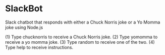 # SlackBot
Slack chatbot that responds with either a Chuck Norris joke or a Yo Momma joke using Node.js

(1) Type chucknorris to receive a Chuck Norris joke.
(2) Type yomomma to receive a yo momma joke. 
(3) Type random to receive one of the two. 
(4) Type help to receive instructions. 
